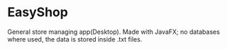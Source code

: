 # EasyShop
General store managing app(Desktop).
Made with JavaFX; no databases where used, the data is stored inside .txt files.
